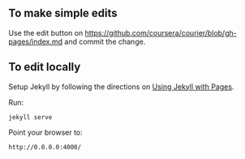 To make simple edits
--------------------

Use the edit button on https://github.com/coursera/courier/blob/gh-pages/index.md and commit the change.


To edit locally
---------------

Setup Jekyll by following the directions on [Using Jekyll with Pages](https://help.github.com/articles/using-jekyll-with-pages/).

Run:

```
jekyll serve
```

Point your browser to:

```
http://0.0.0.0:4000/
```
